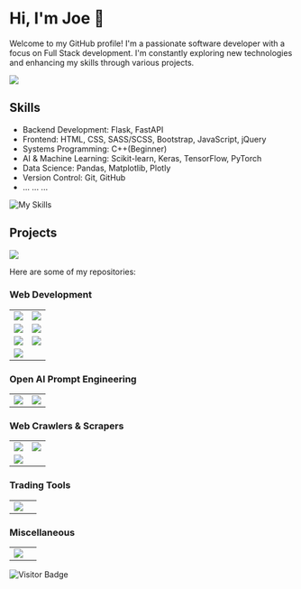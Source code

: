 # Hi, I'm Joe 👋
Welcome to my GitHub profile! I'm a passionate software developer with a focus on Full Stack development. I'm constantly exploring new technologies and enhancing my skills through various projects.

<img src="https://github-readme-stats.vercel.app/api/top-langs/?username=00-Python&theme=transparent" />   

## Skills

- Backend Development: Flask, FastAPI
- Frontend: HTML, CSS, SASS/SCSS, Bootstrap, JavaScript, jQuery
- Systems Programming: C++(Beginner)
- AI & Machine Learning: Scikit-learn, Keras, TensorFlow, PyTorch
- Data Science: Pandas, Matplotlib, Plotly
- Version Control: Git, GitHub
- ... ... ...
  
![My Skills](https://skillicons.dev/icons?i=py,cpp,bash,flask,fastapi,html,sass,css,bootstrap,javascript,jquery,linux,git,github,vscode)

## Projects

<img src="https://github-readme-stats.vercel.app/api?username=00-Python&show_icons=true&theme=transparent&hide=prs&count_private=true" /> 

Here are some of my repositories:

### Web Development

<table>
  <tr>
    <td><a href="https://github.com/00-Python/FastAPI-Role-and-Permissions"><img src="https://github-readme-stats.vercel.app/api/pin/?username=00-Python&repo=FastAPI-Role-and-Permissions&theme=dark" /></a></td>
    <td><a href="https://github.com/00-Python/Flask-Authentication"><img src="https://github-readme-stats.vercel.app/api/pin/?username=00-Python&repo=Flask-Authentication&theme=dark" /></a></td>
  </tr>
  <tr>
    <td><a href="https://github.com/00-Python/Flask-Analytics"><img src="https://github-readme-stats.vercel.app/api/pin/?username=00-Python&repo=Flask-Analytics&theme=dark" /></a></td>
    <td><a href="https://github.com/00-Python/Simple-Flask-API-with-Authentication"><img src="https://github-readme-stats.vercel.app/api/pin/?username=00-Python&repo=Simple-Flask-API-with-Authentication&theme=dark" /></a></td>
  </tr>
  <tr>
    <td><a href="https://github.com/00-Python/FastAPI-Camera-Api"><img src="https://github-readme-stats.vercel.app/api/pin/?username=00-Python&repo=FastAPI-Camera-Api&theme=dark" /></a></td>
    <td><a href="https://github.com/00-Python/LAN-IP-Camera-Webserver"><img src="https://github-readme-stats.vercel.app/api/pin/?username=00-Python&repo=LAN-IP-Camera-Webserver&theme=dark" /></a></td>
  </tr>
  <tr>
    <td><a href="https://github.com/00-Python/jQuery-3.7.1-Cheatsheet"><img src="https://github-readme-stats.vercel.app/api/pin/?username=00-Python&repo=jQuery-3.7.1-Cheatsheet&theme=dark" /></a></td>
    <td></td>
  </tr>
</table>

### Open AI Prompt Engineering

<table>
  <tr>
    <td><a href="https://github.com/00-Python/Ai-Debug"><img src="https://github-readme-stats.vercel.app/api/pin/?username=00-Python&repo=Ai-Debug&theme=dark" /></a></td>
    <td><a href="https://github.com/00-Python/AI-Email-Standardizer"><img src="https://github-readme-stats.vercel.app/api/pin/?username=00-Python&repo=AI-Email-Standardizer&theme=dark" /></a></td>
  </tr>
</table>

### Web Crawlers & Scrapers

<table>
  <tr>
    <td><a href="https://github.com/00-Python/Web-Crawler"><img src="https://github-readme-stats.vercel.app/api/pin/?username=00-Python&repo=Web-Crawler&theme=dark" /></a></td>
    <td><a href="https://github.com/00-Python/PDFDrive-API-unofficial"><img src="https://github-readme-stats.vercel.app/api/pin/?username=00-Python&repo=PDFDrive-API-unofficial&theme=dark" /></a></td>
  </tr>
  <tr>
    <td><a href="https://github.com/00-Python/Ryanair-Scraper"><img src="https://github-readme-stats.vercel.app/api/pin/?username=00-Python&repo=Ryanair-Scraper&theme=dark" /></a></td>
    <td></td>
  </tr>
</table>

### Trading Tools

<table>
  <tr>
    <td><a href="https://github.com/00-Python/Stock-Market-Analysis"><img src="https://github-readme-stats.vercel.app/api/pin/?username=00-Python&repo=Stock-Market-Analysis&theme=dark" /></a></td>
    <td></td>
  </tr>
</table>

### Miscellaneous

<table>
  <tr>
    <td><a href="https://github.com/00-Python/Bash-Backup-and-Encrypt"><img src="https://github-readme-stats.vercel.app/api/pin/?username=00-Python&repo=Bash-Backup-and-Encrypt&theme=dark" /></a></td>
    <td></td>
  </tr>
</table>

![Visitor Badge](https://visitor-badge.laobi.icu/badge?page_id=00-Python)
